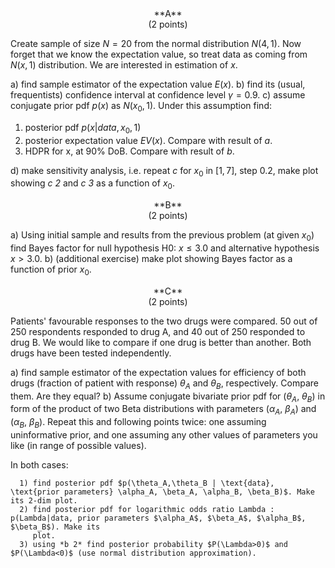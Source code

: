 <center>
**A**
</center> 

<center>
(2 points)
</center>

Create sample of size $N=20$ from the normal distribution $N(4,1)$. Now forget that we know the expectation value, so treat data as
coming from $N(x,1)$ distribution. We are interested in estimation of $x$.

a) find sample estimator of the expectation value $E(x)$.
b) find its (usual, frequentists) confidence interval at confidence level $\gamma = 0.9$.
c) assume conjugate prior pdf $p(x)$ as $N(x_0,1)$. Under this assumption find:

   1) posterior pdf $p(x|data,x_0,1)$
   2) posterior expectation value $EV(x)$. Compare with result of *a*.
   3) HDPR for x, at $90\%$ DoB. Compare with result of *b*.

d) make sensitivity analysis, i.e. repeat *c* for $x_0$ in $[1,7]$, step $0.2$, make plot showing *c 2* and *c 3* as a function of $x_0$.

<center>
**B**
</center> 

<center>
(2 points)
</center>

a) Using initial sample and results from the previous problem (at given $x_0$) find Bayes factor
for null hypothesis H0: $x \le 3.0$ and alternative hypothesis $x > 3.0$.
b) (additional exercise) make plot showing Bayes factor as a function of prior $x_0$.

<center>
**C**
</center> 

<center>
(2 points)
</center>

Patients' favourable responses to the two drugs were compared. 50 out of 250 respondents responded to drug A, and 40 out of 250
responded to drug B. We would like to compare if one drug is better than another. Both drugs have been tested independently.

a) find sample estimator of the expectation values for efficiency of both drugs (fraction of patient with response) $\theta_A$ and $\theta_B$,
   respectively. Compare them.
   Are they equal?
b) Assume conjugate bivariate prior pdf for ($\theta_A$, $\theta_B$) in form of the product of two Beta distributions with parameters
   ($\alpha_A$, $\beta_A$) and ($\alpha_B$, $\beta_B$). Repeat this and following points twice: one assuming uninformative prior, and one assuming any other values
   of parameters you like (in range of possible values).

   In both cases:  

      1) find posterior pdf $p(\theta_A,\theta_B | \text{data}, \text{prior parameters} \alpha_A, \beta_A, \alpha_B, \beta_B)$. Make its 2-dim plot.
      2) find posterior pdf for logarithmic odds ratio Lambda : p(Lambda|data, prior parameters $\alpha_A$, $\beta_A$, $\alpha_B$, $\beta_B$). Make its
         plot.
      3) using *b 2* find posterior probability $P(\Lambda>0)$ and $P(\Lambda<0)$ (use normal distribution approximation).
